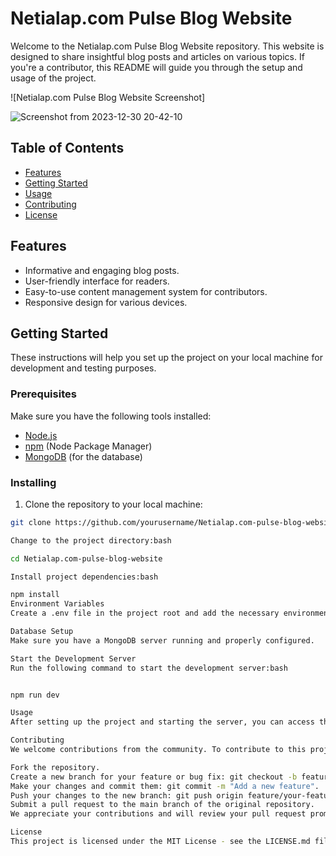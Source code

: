 # Netialap.com Pulse Blog Website

Welcome to the Netialap.com Pulse Blog Website repository. This website is designed to share insightful blog posts and articles on various topics. If you're a contributor, this README will guide you through the setup and usage of the project.

![Netialap.com Pulse Blog Website Screenshot]

![Screenshot from 2023-12-30 20-42-10](https://github.com/zahidhussain998/Blog-app/assets/100913055/457e3093-1c46-43d4-bcf4-d10713aed727)


## Table of Contents

- [Features](#features)
- [Getting Started](#getting-started)
- [Usage](#usage)
- [Contributing](#contributing)
- [License](#license)

## Features

- Informative and engaging blog posts.
- User-friendly interface for readers.
- Easy-to-use content management system for contributors.
- Responsive design for various devices.

## Getting Started

These instructions will help you set up the project on your local machine for development and testing purposes.

### Prerequisites

Make sure you have the following tools installed:

- [Node.js](https://nodejs.org/)
- [npm](https://www.npmjs.com/) (Node Package Manager)
- [MongoDB](https://www.mongodb.com/) (for the database)

### Installing

1. Clone the repository to your local machine:

```bash
git clone https://github.com/yourusername/Netialap.com-pulse-blog-website.git

Change to the project directory:bash

cd Netialap.com-pulse-blog-website

Install project dependencies:bash

npm install
Environment Variables
Create a .env file in the project root and add the necessary environment variables. You can refer to the .env.example file as a template.

Database Setup
Make sure you have a MongoDB server running and properly configured.

Start the Development Server
Run the following command to start the development server:bash


npm run dev

Usage
After setting up the project and starting the server, you can access the website at http://localhost:3000. As a contributor, you can log in to the content management system and start creating and publishing blog posts.

Contributing
We welcome contributions from the community. To contribute to this project, please follow these steps:

Fork the repository.
Create a new branch for your feature or bug fix: git checkout -b feature/your-feature-name.
Make your changes and commit them: git commit -m "Add a new feature".
Push your changes to the new branch: git push origin feature/your-feature-name.
Submit a pull request to the main branch of the original repository.
We appreciate your contributions and will review your pull request promptly.

License
This project is licensed under the MIT License - see the LICENSE.md file for details.
